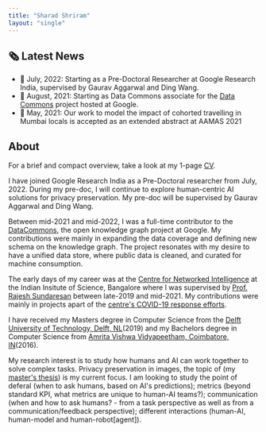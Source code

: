 ```yaml
---
title: "Sharad Shriram"
layout: "single"
---
```


## 🗞️ Latest News
- 💼 July, 2022: Starting as a Pre-Doctoral Researcher at Google Research India, supervised by Gaurav Aggarwal and Ding Wang.
- 💼 August, 2021: Starting as Data Commons associate for the [Data Commons](https://datacommons.org/about) project hosted at Google.
- 📄 May, 2021: Our work to model the impact of cohorted travelling in Mumbai locals is accepted as an extended abstract at AAMAS 2021

## About 
For a brief and compact overview, take a look at my 1-page [CV](../docs/Sharad_Shriram_1pgCV.pdf).

I have joined Google Research India as a Pre-Doctoral researcher from July, 2022. During my pre-doc, I will continue to explore human-centric AI solutions for privacy preservation. My pre-doc will be supervised by Gaurav Aggarwal and Ding Wang.

Between mid-2021 and mid-2022, I was a full-time contributor to the [DataCommons](https://datacommons.org), the open knowledge graph project at Google. My contributions were mainly in expanding the data coverage and defining new schema on the knowledge graph. The project resonates with my desire to have a unified data store, where public data is cleaned, and curated for machine consumption.

The early days of my career was at the [Centre for Networked Intelligence](https://cni.iisc.ac.in) at the Indian Insitute of Science, Bangalore where I was supervised by [Prof. Rajesh Sundaresan](https://eecs.iisc.ac.in/people/rajesh-sundaresan/) between late-2019 and mid-2021. My contributions were mainly in projects apart of the [centre's COVID-19 response efforts](https://cni.iisc.ac.in/covid-19-response/). 

I have received my Masters degree in Computer Science from the [Delft University of Technology, Delft, NL](https://tudelft.nl/en/)(2019) and my Bachelors degree in Computer Science from [Amrita Vishwa Vidyapeetham, Coimbatore, IN](https://amrita.edu/)(2016).


My research interest is to study how humans and AI can work together to solve complex tasks. Privacy preservation in images, the topic of (my [master's thesis](https://repository.tudelft.nl/islandora/object/uuid:30846529-9080-4945-8502-dc962ec00bf3)) is my current focus. I am looking to study the point of deferal (when to ask humans, based on AI's predictions); metrics (beyond standard KPI, what metrics are unique to human-AI teams?); communication (when and how to ask humans? - from a task perspective as well as from a communication/feedback perspective); different interactions (human-AI, human-model and human-robot[agent]).

